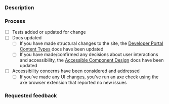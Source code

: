 ### Description

<!--
What is your PR doing and why? Please link a ticket and any other relevant
relations like Slack threads or Sentry issues.

If you're making non-content updates make sure you have read the development guide: https://github.com/department-of-veterans-affairs/developer-portal/blob/master/docs/development.md
-->

### Process

<!--
All new components should have associated unit tests, at minimum. If your PR is modifying any
existing component with little or no testing can you improve the testing in that corner of the codebase?

Is your change something that needs an update in the documentation? (Referring specifically to documentation
for operating the developer portal and not documentation for that APIs that live on the developer portal).

If neither of these checks are relevant to your PR (like changes that only affect content) you can delete them.
-->

- [ ] Tests added or updated for change
- [ ] Docs updated
  - [ ] If you have made structural changes to the site, the [Developer Portal Content Types](https://community.max.gov/x/qUwOg) docs have been updated
  - [ ] If you have made/confirmed any decisions about user interactions and accessibility, the [Accessible Component Design](https://community.max.gov/x/xS8mgg) docs have been updated
- [ ] Accessibility concerns have been considered and addressed
  <!-- Deque's axe browser extension: https://www.deque.com/axe/browser-extensions/ -->
  - [ ] If you've made any UI changes, you've run an axe check using the axe browser extension that reported no new issues

### Requested feedback

<!-- Is there any specific feedback you are looking for on the PR? It's okay if this is blank. -->
